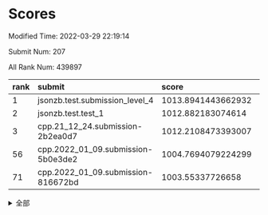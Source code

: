# Scores

Modified Time: 2022-03-29 22:19:14

Submit Num: 207

All Rank Num: 439897

| rank |               submit               |       score        |       sigma        | pk_num |
| :--- | :--------------------------------- | :----------------- | :----------------- | :----- |
| 1    | jsonzb.test.submission_level_4     | 1013.8941443662932 | 0.8568453351477907 | 8505   |
| 2    | jsonzb.test.test_1                 | 1012.882183074614  | 0.7887723270639295 | 8506   |
| 3    | cpp.21_12_24.submission-2b2ea0d7   | 1012.2108473393007 | 0.7656505386737275 | 8504   |
| 56   | cpp.2022_01_09.submission-5b0e3de2 | 1004.7694079224299 | 0.7300021014984833 | 8500   |
| 71   | cpp.2022_01_09.submission-816672bd | 1003.55337726658   | 0.7034613994504237 | 8505   |


<details>
<summary>全部</summary>

| rank |                 submit                 |       score        |       sigma        | pk_num |
| :--- | :------------------------------------- | :----------------- | :----------------- | :----- |
| 1    | jsonzb.test.submission_level_4         | 1013.8941443662932 | 0.8568453351477907 | 8505   |
| 2    | jsonzb.test.test_1                     | 1012.882183074614  | 0.7887723270639295 | 8506   |
| 3    | cpp.21_12_24.submission-2b2ea0d7       | 1012.2108473393007 | 0.7656505386737275 | 8504   |
| 4    | gobigger.level_3.submission_level_3_31 | 1012.1431651007556 | 0.7843379207676967 | 8500   |
| 5    | gobigger.level_3.submission_level_3_42 | 1012.1425518194983 | 0.7848398268118502 | 8496   |
| 6    | gobigger.level_3.submission_level_3_18 | 1011.746047402029  | 0.7779669198678649 | 8500   |
| 7    | gobigger.level_3.submission_level_3_22 | 1011.735556011577  | 0.7912679817260561 | 8497   |
| 8    | gobigger.level_3.submission_level_3_10 | 1011.4682399737285 | 0.7816843027845222 | 8502   |
| 9    | gobigger.level_3.submission_level_3_34 | 1011.2017475619201 | 0.7775918082794075 | 8504   |
| 10   | gobigger.level_3.submission_level_3_8  | 1010.9984974848317 | 0.7883842916519568 | 8501   |
| 11   | gobigger.level_3.submission_level_3_1  | 1010.9792947127861 | 0.7641055916039553 | 8500   |
| 12   | gobigger.level_3.submission_level_3_2  | 1010.8236787163793 | 0.7338865812407791 | 8501   |
| 13   | gobigger.level_3.submission_level_3_33 | 1010.707694870789  | 0.766633965381693  | 8500   |
| 14   | gobigger.level_3.submission_level_3_37 | 1010.7021463221962 | 0.7452568081514293 | 8501   |
| 15   | gobigger.level_3.submission_level_3_15 | 1010.4589420511716 | 0.7946504014707619 | 8504   |
| 16   | gobigger.level_3.submission_level_3_14 | 1010.3968243496636 | 0.7797579690764119 | 8509   |
| 17   | gobigger.level_3.submission_level_3_19 | 1010.3704437401842 | 0.7752861053205531 | 8502   |
| 18   | gobigger.level_3.submission_level_3_0  | 1010.3383334146941 | 0.7779963937606335 | 8502   |
| 19   | gobigger.level_3.submission_level_3_16 | 1010.2874999244463 | 0.7634541733190969 | 8500   |
| 20   | gobigger.level_3.submission_level_3_28 | 1010.2833403438347 | 0.7640619065024339 | 8502   |
| 21   | gobigger.level_3.submission_level_3_26 | 1010.282184155662  | 0.7464176983222952 | 8503   |
| 22   | gobigger.level_3.submission_level_3_3  | 1010.2773169289147 | 0.7706895832354705 | 8501   |
| 23   | gobigger.level_3.submission_level_3_23 | 1010.1459953354939 | 0.752476893784811  | 8499   |
| 24   | gobigger.level_3.submission_level_3_40 | 1010.1018362554078 | 0.7613820836875166 | 8498   |
| 25   | gobigger.level_3.submission_level_3_44 | 1009.9972775040035 | 0.755029049034112  | 8503   |
| 26   | gobigger.level_3.submission_level_3_35 | 1009.9513853786502 | 0.7372525968408469 | 8498   |
| 27   | gobigger.level_3.submission_level_3_6  | 1009.9167943307579 | 0.777482883497045  | 8505   |
| 28   | gobigger.level_3.submission_level_3_17 | 1009.9082385699655 | 0.7466294158861811 | 8502   |
| 29   | gobigger.level_3.submission_level_3_39 | 1009.9036193914401 | 0.7571131673691492 | 8501   |
| 30   | gobigger.level_3.submission_level_3_27 | 1009.8510557031212 | 0.7471870024129327 | 8501   |
| 31   | gobigger.level_3.submission_level_3_12 | 1009.8264443734605 | 0.772128348105231  | 8496   |
| 32   | gobigger.level_3.submission_level_3_24 | 1009.8044750551999 | 0.7274916462821588 | 8502   |
| 33   | gobigger.level_3.submission_level_3_46 | 1009.7559064522809 | 0.7741979939297866 | 8500   |
| 34   | gobigger.level_3.submission_level_3_29 | 1009.7435131486067 | 0.7550267797130704 | 8500   |
| 35   | gobigger.level_3.submission_level_3_13 | 1009.6917702461689 | 0.7734884022215278 | 8499   |
| 36   | gobigger.level_3.submission_level_3_43 | 1009.6884039919759 | 0.7798477104756892 | 8503   |
| 37   | gobigger.level_3.submission_level_3_7  | 1009.6847618456901 | 0.7408274282602905 | 8504   |
| 38   | gobigger.level_3.submission_level_3_47 | 1009.5629696690262 | 0.7532366580710591 | 8499   |
| 39   | gobigger.level_3.submission_level_3_41 | 1009.5428369729902 | 0.7450916478160267 | 8502   |
| 40   | gobigger.level_3.submission_level_3_9  | 1009.5169300645196 | 0.7542599419744357 | 8501   |
| 41   | gobigger.level_3.submission_level_3_48 | 1009.3841833030534 | 0.733633104248456  | 8498   |
| 42   | gobigger.level_3.submission_level_3_20 | 1009.1590516165205 | 0.7543186513347363 | 8499   |
| 43   | gobigger.level_3.submission_level_3_11 | 1009.1589496105481 | 0.7390330050353495 | 8503   |
| 44   | gobigger.level_3.submission_level_3_25 | 1009.1093076982007 | 0.7460439763115769 | 8501   |
| 45   | gobigger.level_3.submission_level_3_4  | 1009.0895230676049 | 0.760280138314985  | 8502   |
| 46   | gobigger.level_3.submission_level_3_21 | 1009.0510321509985 | 0.7435720049872311 | 8502   |
| 47   | gobigger.level_3.submission_level_3_36 | 1009.0292974284066 | 0.7482368641316179 | 8497   |
| 48   | gobigger.level_3.submission_level_3_5  | 1008.8375080671303 | 0.7338992847939558 | 8501   |
| 49   | gobigger.level_3.submission_level_3_45 | 1008.7036304189771 | 0.7331601536316483 | 8496   |
| 50   | gobigger.level_3.submission_level_3_49 | 1008.6664867027964 | 0.7479268338214689 | 8500   |
| 51   | gobigger.level_3.submission_level_3_30 | 1008.6643205721883 | 0.7519949208511434 | 8498   |
| 52   | gobigger.level_3.submission_level_3_32 | 1008.2339870711028 | 0.738133641211748  | 8501   |
| 53   | gobigger.level_3.submission_level_3_38 | 1008.2029045735471 | 0.7670636232312257 | 8502   |
| 54   | gobigger.level_1.submission_level_1_41 | 1005.3003096161639 | 0.7179636495829073 | 8497   |
| 55   | gobigger.level_1.submission_level_1_14 | 1004.7956476082795 | 0.7079318813695427 | 8503   |
| 56   | cpp.2022_01_09.submission-5b0e3de2     | 1004.7694079224299 | 0.7300021014984833 | 8500   |
| 57   | gobigger.level_1.submission_level_1_49 | 1004.4700863197933 | 0.7130428569068761 | 8503   |
| 58   | gobigger.level_1.submission_level_1_17 | 1004.0781814533643 | 0.7159276231943289 | 8498   |
| 59   | gobigger.level_1.submission_level_1_10 | 1004.0477637266781 | 0.7193156043529542 | 8500   |
| 60   | gobigger.level_1.submission_level_1_1  | 1004.0455983990686 | 0.7287409346069668 | 8497   |
| 61   | gobigger.level_1.submission_level_1_24 | 1003.9841032412028 | 0.7242226193642569 | 8501   |
| 62   | gobigger.level_1.submission_level_1_43 | 1003.8090600348002 | 0.7184475664833415 | 8505   |
| 63   | gobigger.level_1.submission_level_1_38 | 1003.7664306828812 | 0.711008471718509  | 8500   |
| 64   | gobigger.level_1.submission_level_1_23 | 1003.7298043340844 | 0.726377515360653  | 8502   |
| 65   | gobigger.level_1.submission_level_1_32 | 1003.7123504868076 | 0.7159344179305245 | 8503   |
| 66   | gobigger.level_1.submission_level_1_36 | 1003.6443384399792 | 0.72266672078963   | 8502   |
| 67   | gobigger.level_1.submission_level_1_42 | 1003.642448967224  | 0.7239721561798708 | 8498   |
| 68   | gobigger.level_1.submission_level_1_12 | 1003.5932409502518 | 0.7243430126458406 | 8496   |
| 69   | gobigger.level_1.submission_level_1_5  | 1003.5923874455556 | 0.7146742902072072 | 8498   |
| 70   | gobigger.level_1.submission_level_1_35 | 1003.5771000960875 | 0.7209052128220127 | 8502   |
| 71   | cpp.2022_01_09.submission-816672bd     | 1003.55337726658   | 0.7034613994504237 | 8505   |
| 72   | gobigger.level_1.submission_level_1_26 | 1003.4679264100705 | 0.7128199449632184 | 8501   |
| 73   | gobigger.level_1.submission_level_1_48 | 1003.4357529359819 | 0.7130782496294708 | 8501   |
| 74   | gobigger.level_1.submission_level_1_8  | 1003.4221380734508 | 0.7152154187974814 | 8500   |
| 75   | gobigger.level_1.submission_level_1_6  | 1003.3934784717511 | 0.707938989275949  | 8500   |
| 76   | gobigger.level_1.submission_level_1_0  | 1003.3920645477007 | 0.7204617370419079 | 8499   |
| 77   | gobigger.level_1.submission_level_1_11 | 1003.3662317823126 | 0.7084408639418183 | 8492   |
| 78   | gobigger.level_1.submission_level_1_15 | 1003.349822760039  | 0.7118569347345215 | 8494   |
| 79   | gobigger.level_1.submission_level_1_18 | 1003.3262721161614 | 0.711611327583518  | 8498   |
| 80   | gobigger.level_1.submission_level_1_16 | 1003.294938686915  | 0.7199977570619522 | 8499   |
| 81   | gobigger.level_1.submission_level_1_31 | 1003.2704299498032 | 0.7110176273045544 | 8498   |
| 82   | gobigger.level_1.submission_level_1_2  | 1003.2486041156964 | 0.704847997182777  | 8503   |
| 83   | gobigger.level_1.submission_level_1_13 | 1003.1199478966768 | 0.7124881246750389 | 8497   |
| 84   | gobigger.level_1.submission_level_1_40 | 1003.0964023944495 | 0.7277389367643534 | 8501   |
| 85   | gobigger.level_1.submission_level_1_27 | 1003.0811919296401 | 0.7174184623947483 | 8498   |
| 86   | gobigger.level_1.submission_level_1_37 | 1003.0705938980587 | 0.7127085169052728 | 8499   |
| 87   | gobigger.level_1.submission_level_1_4  | 1003.0622272298763 | 0.724467590224964  | 8503   |
| 88   | gobigger.level_1.submission_level_1_46 | 1002.9153259279113 | 0.7138916307465156 | 8496   |
| 89   | gobigger.level_1.submission_level_1_34 | 1002.8463873202987 | 0.7038492895261249 | 8504   |
| 90   | gobigger.level_1.submission_level_1_45 | 1002.7898646218001 | 0.7246644522566862 | 8502   |
| 91   | gobigger.level_1.submission_level_1_20 | 1002.7699087773373 | 0.7129202851308646 | 8498   |
| 92   | gobigger.level_1.submission_level_1_21 | 1002.749810138859  | 0.702821716697668  | 8498   |
| 93   | gobigger.level_1.submission_level_1_30 | 1002.672040567345  | 0.7068394752708145 | 8494   |
| 94   | gobigger.level_1.submission_level_1_44 | 1002.6192368095634 | 0.7027049465945943 | 8505   |
| 95   | gobigger.level_1.submission_level_1_33 | 1002.588041372439  | 0.7124250931411136 | 8501   |
| 96   | gobigger.level_1.submission_level_1_28 | 1002.5864953092516 | 0.7096170452895557 | 8501   |
| 97   | gobigger.level_1.submission_level_1_39 | 1002.5759683202385 | 0.7223065346353342 | 8498   |
| 98   | gobigger.level_1.submission_level_1_29 | 1002.2793019996553 | 0.7156026003247254 | 8497   |
| 99   | gobigger.level_1.submission_level_1_7  | 1002.2613819478598 | 0.7040349669689586 | 8500   |
| 100  | gobigger.level_1.submission_level_1_25 | 1002.2473567654484 | 0.7083312119221031 | 8499   |
| 101  | gobigger.level_1.submission_level_1_9  | 1001.9167019881539 | 0.7136657434880241 | 8501   |
| 102  | gobigger.level_1.submission_level_1_47 | 1001.8947850398083 | 0.7165652820589137 | 8506   |
| 103  | gobigger.level_1.submission_level_1_22 | 1001.5891534618845 | 0.7061824340122593 | 8495   |
| 104  | gobigger.level_1.submission_level_1_3  | 1001.4224139131209 | 0.716596968533828  | 8505   |
| 105  | gobigger.level_1.submission_level_1_19 | 1001.2245631619645 | 0.7075481243275586 | 8499   |
| 106  | gobigger.random.submission_random_6    | 998.223186506183   | 0.7119195910178407 | 8498   |
| 107  | gobigger.random.submission_random_39   | 997.900664331319   | 0.7023356070860274 | 8504   |
| 108  | gobigger.random.submission_random_37   | 997.5011361102866  | 0.691182549494838  | 8500   |
| 109  | gobigger.random.submission_random_27   | 997.3723226948267  | 0.7056649140473763 | 8501   |
| 110  | gobigger.random.submission_random_29   | 997.2208681354406  | 0.6950305551787556 | 8507   |
| 111  | gobigger.random.submission_random_36   | 997.2159003032792  | 0.7244552549699749 | 8503   |
| 112  | gobigger.random.submission_random_4    | 997.2112722764168  | 0.7142439298791418 | 8496   |
| 113  | gobigger.random.submission_random_41   | 997.1763466913354  | 0.7099243286364177 | 8506   |
| 114  | gobigger.random.submission_random_42   | 997.1005514384435  | 0.7069576206671088 | 8500   |
| 115  | gobigger.random.submission_random_47   | 997.0911690969539  | 0.7189904058236442 | 8502   |
| 116  | gobigger.random.submission_random_19   | 996.7852898866904  | 0.7009896745675612 | 8502   |
| 117  | gobigger.random.submission_random_20   | 996.56283180067    | 0.7016839833781368 | 8502   |
| 118  | gobigger.random.submission_random_0    | 996.5152230297886  | 0.7207824571175323 | 8500   |
| 119  | gobigger.random.submission_random_44   | 996.4092217127761  | 0.7165838819870166 | 8498   |
| 120  | gobigger.random.submission_random_23   | 996.3656187671728  | 0.706517661230182  | 8500   |
| 121  | gobigger.random.submission_random_46   | 996.3506337817233  | 0.6976315009468698 | 8497   |
| 122  | gobigger.random.submission_random_9    | 996.3335656687943  | 0.7052263476520869 | 8494   |
| 123  | gobigger.random.submission_random_40   | 996.2331653082585  | 0.7154268327279768 | 8502   |
| 124  | gobigger.random.submission_random_32   | 996.2203025688602  | 0.7155090355779681 | 8504   |
| 125  | gobigger.random.submission_random_26   | 996.2116553321312  | 0.7176500871698449 | 8496   |
| 126  | gobigger.random.submission_random_45   | 996.1902933763398  | 0.7061067578581213 | 8497   |
| 127  | gobigger.random.submission_random_35   | 996.1800142795942  | 0.7164809458110875 | 8500   |
| 128  | gobigger.random.submission_random_22   | 996.1755103138897  | 0.7074742634682943 | 8497   |
| 129  | gobigger.random.submission_random_12   | 996.1583930771924  | 0.7049088668871534 | 8502   |
| 130  | gobigger.random.submission_random_3    | 996.0960102196335  | 0.7181856893914894 | 8504   |
| 131  | gobigger.random.submission_random_43   | 996.0603089798327  | 0.7208030107538026 | 8503   |
| 132  | gobigger.random.submission_random_49   | 996.0022716089973  | 0.7171984412862226 | 8493   |
| 133  | gobigger.random.submission_random_18   | 995.92641386351    | 0.7048446199389227 | 8498   |
| 134  | gobigger.random.submission_random_34   | 995.8946841373518  | 0.7074294842781601 | 8496   |
| 135  | gobigger.random.submission_random_8    | 995.8114898848401  | 0.7053841253290118 | 8502   |
| 136  | gobigger.random.submission_random_24   | 995.8106359202384  | 0.7058470897628859 | 8502   |
| 137  | gobigger.random.submission_random_25   | 995.7828020024559  | 0.7062090468168749 | 8494   |
| 138  | gobigger.random.submission_random_11   | 995.7650102700477  | 0.7110124394545921 | 8503   |
| 139  | gobigger.random.submission_random_38   | 995.7261494929493  | 0.7233214005441889 | 8504   |
| 140  | gobigger.random.submission_random_15   | 995.6978367994367  | 0.7093762428125843 | 8502   |
| 141  | gobigger.random.submission_random_16   | 995.6641420895463  | 0.7105122256801008 | 8501   |
| 142  | gobigger.random.submission_random_21   | 995.6285356037332  | 0.7112252950618211 | 8502   |
| 143  | gobigger.random.submission_random_5    | 995.5244569084592  | 0.707633353863272  | 8504   |
| 144  | gobigger.random.submission_random_31   | 995.4732734093071  | 0.7278268533449269 | 8500   |
| 145  | gobigger.random.submission_random_7    | 995.3458141125776  | 0.7011541225080659 | 8498   |
| 146  | gobigger.random.submission_random_2    | 995.2975589316637  | 0.7189661269079024 | 8501   |
| 147  | gobigger.random.submission_random_10   | 995.2790002018737  | 0.721915813792739  | 8506   |
| 148  | gobigger.random.submission_random_14   | 995.2416671389407  | 0.7076615267933105 | 8502   |
| 149  | gobigger.random.submission_random_13   | 995.1821579547862  | 0.7125335368423901 | 8501   |
| 150  | gobigger.random.submission_random_28   | 995.1453396488014  | 0.7099791510689409 | 8501   |
| 151  | gobigger.random.submission_random_1    | 995.0996891977188  | 0.713244372591472  | 8502   |
| 152  | gobigger.random.submission_random_33   | 994.9527382892776  | 0.7030627037149182 | 8504   |
| 153  | gobigger.random.submission_random_17   | 994.9470874398313  | 0.7158274227860191 | 8500   |
| 154  | gobigger.random.submission_random_30   | 994.8446790616432  | 0.7203615803523806 | 8499   |
| 155  | gobigger.random.submission_random_48   | 994.8371531046755  | 0.7353134092318871 | 8501   |
| 156  | gobigger.level_2.submission_level_2_12 | 994.002703653633   | 0.7360868129937786 | 8501   |
| 157  | gobigger.level_2.submission_level_2_49 | 993.8729527116678  | 0.7225649631613813 | 8500   |
| 158  | gobigger.level_2.submission_level_2_48 | 993.6591710702053  | 0.7475826413627871 | 8501   |
| 159  | gobigger.level_2.submission_level_2_34 | 993.5153689759981  | 0.7406361449215237 | 8502   |
| 160  | gobigger.level_2.submission_level_2_8  | 993.4924107878886  | 0.7467176189817509 | 8499   |
| 161  | gobigger.level_2.submission_level_2_7  | 993.3306737526715  | 0.7455619590136464 | 8505   |
| 162  | gobigger.level_2.submission_level_2_21 | 993.2554111958194  | 0.734069145784212  | 8502   |
| 163  | gobigger.level_2.submission_level_2_42 | 993.1619121228309  | 0.7314554107444481 | 8500   |
| 164  | gobigger.level_2.submission_level_2_39 | 993.042379950503   | 0.7364162719476437 | 8501   |
| 165  | gobigger.level_2.submission_level_2_44 | 992.9517304518419  | 0.7312190352715543 | 8499   |
| 166  | gobigger.level_2.submission_level_2_43 | 992.9478054048898  | 0.7270656985889087 | 8503   |
| 167  | gobigger.level_2.submission_level_2_26 | 992.9358500289061  | 0.7282587017528316 | 8502   |
| 168  | gobigger.level_2.submission_level_2_23 | 992.9059759280209  | 0.7427597106389899 | 8497   |
| 169  | gobigger.level_2.submission_level_2_4  | 992.8666584587072  | 0.7369511433341018 | 8503   |
| 170  | gobigger.level_2.submission_level_2_30 | 992.6030189449073  | 0.7464856141270235 | 8500   |
| 171  | gobigger.level_2.submission_level_2_31 | 992.5626899868197  | 0.717307110229138  | 8495   |
| 172  | gobigger.level_2.submission_level_2_20 | 992.5142958163823  | 0.7534243952483868 | 8504   |
| 173  | gobigger.level_2.submission_level_2_22 | 992.5023627443088  | 0.7355672171546824 | 8494   |
| 174  | gobigger.level_2.submission_level_2_36 | 992.4662049816376  | 0.7340670309284705 | 8500   |
| 175  | gobigger.level_2.submission_level_2_25 | 992.3417143255492  | 0.7402443764765263 | 8502   |
| 176  | gobigger.level_2.submission_level_2_41 | 992.2306462942748  | 0.7464180896036589 | 8501   |
| 177  | gobigger.level_2.submission_level_2_1  | 992.2244046779481  | 0.7275499936416018 | 8499   |
| 178  | gobigger.level_2.submission_level_2_35 | 992.2104738563551  | 0.7375100246145608 | 8501   |
| 179  | gobigger.level_2.submission_level_2_38 | 992.1469577363928  | 0.7555885352390008 | 8503   |
| 180  | gobigger.level_2.submission_level_2_13 | 992.0717651386118  | 0.7642499125046691 | 8499   |
| 181  | gobigger.level_2.submission_level_2_46 | 992.0691754509729  | 0.7449577561854627 | 8503   |
| 182  | gobigger.level_2.submission_level_2_3  | 992.0562177056364  | 0.7326729309922002 | 8501   |
| 183  | gobigger.level_2.submission_level_2_10 | 992.0128004771217  | 0.7415294444006303 | 8503   |
| 184  | gobigger.level_2.submission_level_2_6  | 991.9773419541349  | 0.7373552618332934 | 8504   |
| 185  | gobigger.level_2.submission_level_2_15 | 991.9471939084177  | 0.7635210375603332 | 8498   |
| 186  | gobigger.level_2.submission_level_2_40 | 991.9097023105186  | 0.7475823335073806 | 8497   |
| 187  | gobigger.level_2.submission_level_2_9  | 991.8829074472005  | 0.7516219674741516 | 8496   |
| 188  | gobigger.level_2.submission_level_2_27 | 991.8706991933356  | 0.735269374102921  | 8503   |
| 189  | gobigger.level_2.submission_level_2_45 | 991.804526325777   | 0.7467632632631258 | 8497   |
| 190  | gobigger.level_2.submission_level_2_2  | 991.7929842319319  | 0.7259808007558466 | 8499   |
| 191  | gobigger.level_2.submission_level_2_5  | 991.788797511263   | 0.7302955032730513 | 8499   |
| 192  | gobigger.level_2.submission_level_2_19 | 991.7637111996023  | 0.7661307632559308 | 8500   |
| 193  | gobigger.level_2.submission_level_2_29 | 991.7109549545257  | 0.7577427847351512 | 8501   |
| 194  | gobigger.level_2.submission_level_2_32 | 991.6784592728959  | 0.7422070695177835 | 8502   |
| 195  | gobigger.level_2.submission_level_2_14 | 991.6655290826449  | 0.7489662735479743 | 8498   |
| 196  | gobigger.level_2.submission_level_2_0  | 991.4571406556666  | 0.7476896704927739 | 8498   |
| 197  | gobigger.level_2.submission_level_2_37 | 991.4343824616603  | 0.7780734877631115 | 8501   |
| 198  | gobigger.level_2.submission_level_2_24 | 991.3802152924677  | 0.7684650683550135 | 8500   |
| 199  | gobigger.level_2.submission_level_2_17 | 991.1781322241154  | 0.7674157258541058 | 8495   |
| 200  | gobigger.level_2.submission_level_2_11 | 990.9400529236387  | 0.7612051466367498 | 8499   |
| 201  | gobigger.level_2.submission_level_2_16 | 990.8937995165527  | 0.7676890776167834 | 8501   |
| 202  | gobigger.level_2.submission_level_2_18 | 990.8747536951183  | 0.7714451956535476 | 8496   |
| 203  | gobigger.level_2.submission_level_2_33 | 990.8441799620599  | 0.753874356359162  | 8498   |
| 204  | gobigger.level_2.submission_level_2_28 | 990.8352059698855  | 0.7636432110911353 | 8505   |
| 205  | gobigger.level_2.submission_level_2_47 | 990.3140356038208  | 0.7683850946717579 | 8501   |
| 206  | gobigger.none.submission_none_0        | 977.7612464054276  | 1.276033868126896  | 8504   |
| 207  | gobigger.none.submission_none_1        | 975.9210479644655  | 1.4445362383357223 | 8503   |

</details>